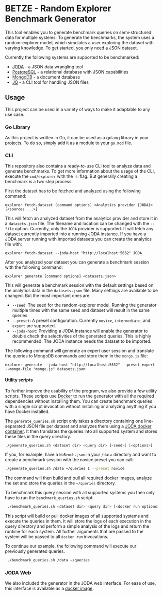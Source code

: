 # BETZE - Random Explorer Benchmark Generator
This tool enables you to generate benchmark queries on semi-structured data for multiple systems.
To generate the benchmarks, the system uses a random-explorer model, which simulates a user exploring the dataset with varying knowledge.
To get started, you only need a JSON dataset.

Currently the following systems are supported to be benchmarked:
 - [JODA](https://github.com/JODA-Explore/JODA) - a JSON data wrangling tool 
 - [PostgreSQL](https://www.postgresql.org/) - a relational database with JSON capabilities
 - [MongoDB](https://www.mongodb.com/) - a document database
 - [JQ](https://stedolan.github.io/jq/) - a CLI tool for handling JSON files


## Usage
This project can be used in a variety of ways to make it adaptable to any use case.

### Go Library 
As this project is written in Go, it can be used as a golang library in your projects.
To do so, simply add it as a module to your `go.mod` file.

### CLI
This repository also contains a ready-to-use CLI tool to analyze data and generate benchmarks.
To get more information about the usage of the CLI, execute the `cmd/explorer` with the `-h` flag.
But generally creating a benchmark is a two step process.

First the dataset has to be fetched and analyzed using the following command:
```
explorer fetch-dataset [command options] <Analytics provider {JODA}> [<sources ...>]
```
This will fetch an analyzed dataset from the analytics provider and store it in a `datasets.json` file.
The filename and location can be changed with the `--file` option.
Currently, only the `JODA` provider is supported. 
It will fetch any dataset currently imported into a running JODA instance.
If you have a JODA server running with imported datasets you can create the analytics file with:
```
explorer fetch-dataset --joda-host "http://localhost:5632" JODA
```

After you analyzed your dataset you can generate a benchmark session with the following command:
```
explorer generate [command options] <datasets.json>
```

This will generate a benchmark session with the default settings based on the analytics data in the `datasets.json` file.
Many settings are available to be changed.
But the most important ones are:
 - `--seed`: The seed for the random-explorer model. Running the generator multiple times with the same seed and dataset will result in the same queries.
 - `--preset`: A preset configuration. Currently `novice`, `intermediate`, and `expert` are supported.
 - `--joda-host`: Providing a JODA instance will enable the generator to double check the selectivities of the generated queries. This is highly recommended. The JODA instance needs the dataset to be imported.

The following command will generate an expert user session and translate the queries to MongoDB commands and store them in the `mongo.js` file:
```
explorer generate --joda-host "http://localhost:5632" --preset expert --mongo-file "mongo.js" datasets.json
```

#### Utility scripts
To further improve the usability of the program, we also provide a few utility scripts.
These scripts use [Docker](https://www.docker.com/) to run the generator with all the required dependencies without installing them.
You can create benchmark queries with a single script invocation without installing or analyzing anything if you have Docker installed.

The `generate_queries.sh` script only takes a directory containing one line-separated JSON file per dataset and analyzes them using a [JODA docker container](https://github.com/JODA-Explore/JODA/pkgs/container/JODA%2Fjoda). 
It then translates the queries into all supported system and stores these files in the query directory.
```bash
./generate_queries.sh <dataset dir> <query dir> [<seed>] [<options>] 
```

If you, for example, have a `NoBench.json` in your `/data` directory and want to create a benchmark session with the novice preset you can call: 
```bash
./generate_queries.sh /data ~/queries 1 --preset novice
```
The command will then build and pull all required docker images, analyze the set and store the queries in the `~/queries` directory.

To benchmark this query session with all supported systems you then only have to run the `benchmark_queries.sh` script:
```bash
 ./benchmark_queries.sh <dataset dir> <query dir> [<docker run options>]
```
This script will build or pull docker images of all supported systems and execute the queries in them.
It will store the logs of each execution in the query directory and perform a simple analysis of the logs and return the runtime for each system.
All further arguments that are passed to the system will be passed to all `docker run` invocations.

To continue our example, the following command will execute our previously generated queries.
```bash
 ./benchmark_queries.sh /data ~/queries
```

### JODA Web
We also included the generator in the JODA web interface.
For ease of use, this interface is available as a [docker image](https://github.com/orgs/JODA-Explore/packages/container/package/joda-web).

